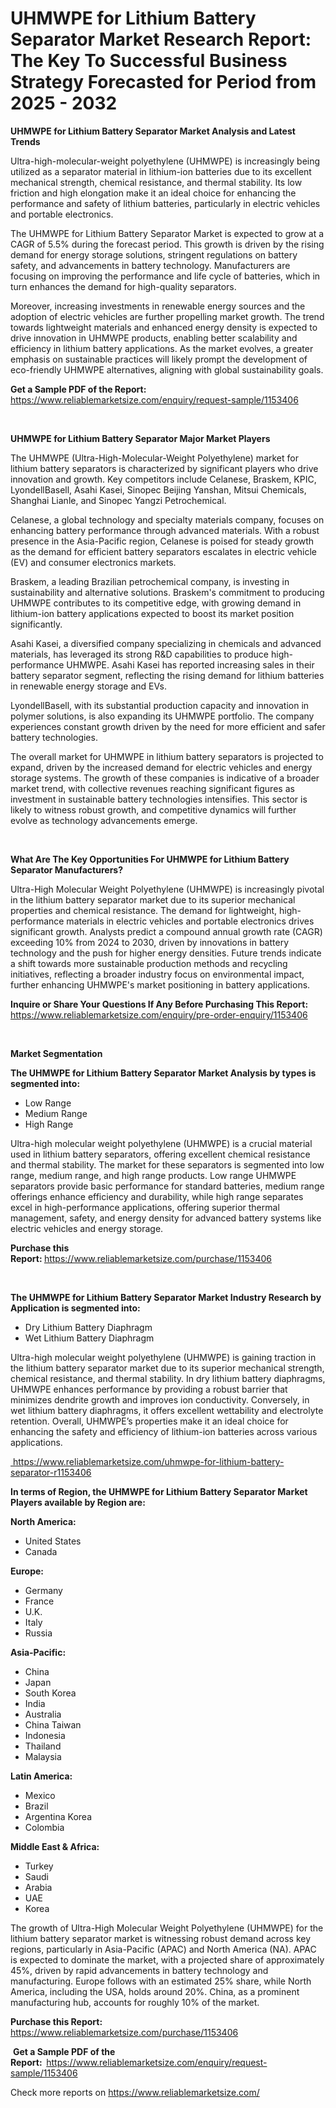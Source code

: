 <p><h1>UHMWPE for Lithium Battery Separator Market Research Report: The Key To Successful Business Strategy Forecasted for Period from 2025 - 2032</h1></p><p><strong>UHMWPE for Lithium Battery Separator Market Analysis and Latest Trends</strong></p>
<p><p>Ultra-high-molecular-weight polyethylene (UHMWPE) is increasingly being utilized as a separator material in lithium-ion batteries due to its excellent mechanical strength, chemical resistance, and thermal stability. Its low friction and high elongation make it an ideal choice for enhancing the performance and safety of lithium batteries, particularly in electric vehicles and portable electronics.</p><p>The UHMWPE for Lithium Battery Separator Market is expected to grow at a CAGR of 5.5% during the forecast period. This growth is driven by the rising demand for energy storage solutions, stringent regulations on battery safety, and advancements in battery technology. Manufacturers are focusing on improving the performance and life cycle of batteries, which in turn enhances the demand for high-quality separators. </p><p>Moreover, increasing investments in renewable energy sources and the adoption of electric vehicles are further propelling market growth. The trend towards lightweight materials and enhanced energy density is expected to drive innovation in UHMWPE products, enabling better scalability and efficiency in lithium battery applications. As the market evolves, a greater emphasis on sustainable practices will likely prompt the development of eco-friendly UHMWPE alternatives, aligning with global sustainability goals.</p></p>
<p><strong>Get a Sample PDF of the Report:&nbsp;</strong> <a href="https://www.reliablemarketsize.com/enquiry/request-sample/1153406?utm_campaign=1939&utm_medium=2&utm_source=Github&utm_content=ia&utm_term=05022025&utm_id=uhmwpe-for-lithium-battery-separator">https://www.reliablemarketsize.com/enquiry/request-sample/1153406</a></p>
<p>&nbsp;</p>
<p><strong>UHMWPE for Lithium Battery Separator Major Market Players</strong></p>
<p><p>The UHMWPE (Ultra-High-Molecular-Weight Polyethylene) market for lithium battery separators is characterized by significant players who drive innovation and growth. Key competitors include Celanese, Braskem, KPIC, LyondellBasell, Asahi Kasei, Sinopec Beijing Yanshan, Mitsui Chemicals, Shanghai Lianle, and Sinopec Yangzi Petrochemical.</p><p>Celanese, a global technology and specialty materials company, focuses on enhancing battery performance through advanced materials. With a robust presence in the Asia-Pacific region, Celanese is poised for steady growth as the demand for efficient battery separators escalates in electric vehicle (EV) and consumer electronics markets.</p><p>Braskem, a leading Brazilian petrochemical company, is investing in sustainability and alternative solutions. Braskem's commitment to producing UHMWPE contributes to its competitive edge, with growing demand in lithium-ion battery applications expected to boost its market position significantly.</p><p>Asahi Kasei, a diversified company specializing in chemicals and advanced materials, has leveraged its strong R&D capabilities to produce high-performance UHMWPE. Asahi Kasei has reported increasing sales in their battery separator segment, reflecting the rising demand for lithium batteries in renewable energy storage and EVs.</p><p>LyondellBasell, with its substantial production capacity and innovation in polymer solutions, is also expanding its UHMWPE portfolio. The company experiences constant growth driven by the need for more efficient and safer battery technologies.</p><p>The overall market for UHMWPE in lithium battery separators is projected to expand, driven by the increased demand for electric vehicles and energy storage systems. The growth of these companies is indicative of a broader market trend, with collective revenues reaching significant figures as investment in sustainable battery technologies intensifies. This sector is likely to witness robust growth, and competitive dynamics will further evolve as technology advancements emerge.</p></p>
<p>&nbsp;</p>
<p><strong>What Are The Key Opportunities For UHMWPE for Lithium Battery Separator Manufacturers?</strong></p>
<p><p>Ultra-High Molecular Weight Polyethylene (UHMWPE) is increasingly pivotal in the lithium battery separator market due to its superior mechanical properties and chemical resistance. The demand for lightweight, high-performance materials in electric vehicles and portable electronics drives significant growth. Analysts predict a compound annual growth rate (CAGR) exceeding 10% from 2024 to 2030, driven by innovations in battery technology and the push for higher energy densities. Future trends indicate a shift towards more sustainable production methods and recycling initiatives, reflecting a broader industry focus on environmental impact, further enhancing UHMWPE's market positioning in battery applications.</p></p>
<p><strong>Inquire or Share Your Questions If Any Before Purchasing This Report:</strong> <a href="https://www.reliablemarketsize.com/enquiry/pre-order-enquiry/1153406?utm_campaign=1939&utm_medium=2&utm_source=Github&utm_content=ia&utm_term=05022025&utm_id=uhmwpe-for-lithium-battery-separator">https://www.reliablemarketsize.com/enquiry/pre-order-enquiry/1153406</a></p>
<p>&nbsp;</p>
<p><strong>Market Segmentation</strong></p>
<p><strong>The UHMWPE for Lithium Battery Separator Market Analysis by types is segmented into:</strong></p>
<p><ul><li>Low Range</li><li>Medium Range</li><li>High Range</li></ul></p>
<p><p>Ultra-high molecular weight polyethylene (UHMWPE) is a crucial material used in lithium battery separators, offering excellent chemical resistance and thermal stability. The market for these separators is segmented into low range, medium range, and high range products. Low range UHMWPE separators provide basic performance for standard batteries, medium range offerings enhance efficiency and durability, while high range separates excel in high-performance applications, offering superior thermal management, safety, and energy density for advanced battery systems like electric vehicles and energy storage.</p></p>
<p><strong>Purchase this Report:&nbsp;</strong><a href="https://www.reliablemarketsize.com/purchase/1153406?utm_campaign=1939&utm_medium=2&utm_source=Github&utm_content=ia&utm_term=05022025&utm_id=uhmwpe-for-lithium-battery-separator">https://www.reliablemarketsize.com/purchase/1153406</a></p>
<p>&nbsp;</p>
<p><strong>The UHMWPE for Lithium Battery Separator Market Industry Research by Application is segmented into:</strong></p>
<p><ul><li>Dry Lithium Battery Diaphragm</li><li>Wet Lithium Battery Diaphragm</li></ul></p>
<p><p>Ultra-high molecular weight polyethylene (UHMWPE) is gaining traction in the lithium battery separator market due to its superior mechanical strength, chemical resistance, and thermal stability. In dry lithium battery diaphragms, UHMWPE enhances performance by providing a robust barrier that minimizes dendrite growth and improves ion conductivity. Conversely, in wet lithium battery diaphragms, it offers excellent wettability and electrolyte retention. Overall, UHMWPE’s properties make it an ideal choice for enhancing the safety and efficiency of lithium-ion batteries across various applications.</p></p>
<p><a href="https://www.reliablemarketsize.com/uhmwpe-for-lithium-battery-separator-r1153406?utm_campaign=1939&utm_medium=2&utm_source=Github&utm_content=ia&utm_term=05022025&utm_id=uhmwpe-for-lithium-battery-separator">&nbsp;https://www.reliablemarketsize.com/uhmwpe-for-lithium-battery-separator-r1153406</a></p>
<p><strong>In terms of Region, the UHMWPE for Lithium Battery Separator Market Players available by Region are:</strong></p>
<p>
    <p> <strong> North America: </strong>
        <ul>
            <li>United States</li>
            <li>Canada</li>
        </ul>
        </p> 
    <p> <strong> Europe: </strong>
        <ul>
            <li>Germany</li>
            <li>France</li>
            <li>U.K.</li>
            <li>Italy</li>
            <li>Russia</li>
        </ul>
        </p> 
    <p> <strong> Asia-Pacific: </strong>
        <ul>
            <li>China</li>
            <li>Japan</li>
            <li>South Korea</li>
            <li>India</li>
            <li>Australia</li>
            <li>China Taiwan</li>
            <li>Indonesia</li>
            <li>Thailand</li>
            <li>Malaysia</li>
        </ul>
        </p> 
    <p> <strong> Latin America: </strong>
        <ul>
            <li>Mexico</li>
            <li>Brazil</li>
            <li>Argentina Korea</li>
            <li>Colombia</li>
        </ul>
        </p> 
    <p> <strong> Middle East & Africa: </strong>
        <ul>
            <li>Turkey</li>
            <li>Saudi</li>
            <li>Arabia</li>
            <li>UAE</li>
            <li>Korea</li>
        </ul>
    </p>
    </p>
<p><p>The growth of Ultra-High Molecular Weight Polyethylene (UHMWPE) for the lithium battery separator market is witnessing robust demand across key regions, particularly in Asia-Pacific (APAC) and North America (NA). APAC is expected to dominate the market, with a projected share of approximately 45%, driven by rapid advancements in battery technology and manufacturing. Europe follows with an estimated 25% share, while North America, including the USA, holds around 20%. China, as a prominent manufacturing hub, accounts for roughly 10% of the market.</p></p>
<p><strong>Purchase this Report: </strong><a href="https://www.reliablemarketsize.com/purchase/1153406?utm_campaign=1939&utm_medium=2&utm_source=Github&utm_content=ia&utm_term=05022025&utm_id=uhmwpe-for-lithium-battery-separator">https://www.reliablemarketsize.com/purchase/1153406</a></p>
<p>&nbsp;<strong>Get a Sample PDF of the Report:&nbsp;&nbsp;</strong><a href="https://www.reliablemarketsize.com/enquiry/request-sample/1153406?utm_campaign=1939&utm_medium=2&utm_source=Github&utm_content=ia&utm_term=05022025&utm_id=uhmwpe-for-lithium-battery-separator">https://www.reliablemarketsize.com/enquiry/request-sample/1153406</a></p>
<p><strong></strong></p>
<p>Check more reports on <a href="https://www.reliablemarketsize.com/?utm_campaign=1939&utm_medium=2&utm_source=Github&utm_content=ia&utm_term=05022025&utm_id=uhmwpe-for-lithium-battery-separator">https://www.reliablemarketsize.com/</a></p>